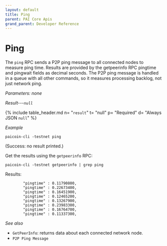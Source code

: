 ```yaml
---
layout: default
title: Ping
parent: PAI Core Apis
grand_parent: Developer Reference
---
```


Ping
========================

The `ping` RPC sends a P2P ping message to all connected nodes to measure ping time. Results are provided by the getpeerinfo RPC pingtime and pingwait fields as decimal seconds. The P2P ping message is handled in a queue with all other commands, so it measures processing backlog, not just network ping.

*Parameters: none*

*Result---`null`*

{% include table_header.md
  n= "`result`"
  t= "null"
  p= "Required"
  d= "Always JSON `null`"
%}

*Example*

```
paicoin-cli -testnet ping
```

(Success: no result printed.)

Get the results using the `getpeerinfo` RPC:

```
paicoin-cli -testnet getpeerinfo | grep ping
```

Results:

```
        "pingtime" : 0.11790800,
        "pingtime" : 0.22673400,
        "pingtime" : 0.16451900,
        "pingtime" : 0.12465200,
        "pingtime" : 0.13267900,
        "pingtime" : 0.23983300,
        "pingtime" : 0.16764700,
        "pingtime" : 0.11337300,
```

*See also*

* `GetPeerInfo`: returns data about each connected network node.
* `P2P Ping Message`
